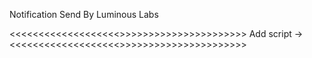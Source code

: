 Notification Send By Luminous Labs

<<<<<<<<<<<<<<<<<<<>>>>>>>>>>>>>>>>>>>>>>
Add script -> <script type="text/javascript" src="https://cdn.jsdelivr.net/gh/luminouslabsbd/notificationChatBot/script.js?v=1"></script>
<<<<<<<<<<<<<<<<<<<>>>>>>>>>>>>>>>>>>>>>>

